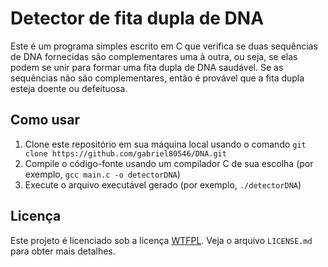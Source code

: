 # Detector de fita dupla de DNA

Este é um programa simples escrito em C que verifica se duas sequências de DNA fornecidas são complementares uma à outra, ou seja, se elas podem se unir para formar uma fita dupla de DNA saudável. Se as sequências não são complementares, então é provável que a fita dupla esteja doente ou defeituosa.

## Como usar

1. Clone este repositório em sua máquina local usando o comando `git clone https://github.com/gabriel80546/DNA.git`
2. Compile o código-fonte usando um compilador C de sua escolha (por exemplo, `gcc main.c -o detectorDNA`)
3. Execute o arquivo executável gerado (por exemplo, `./detectorDNA`)

## Licença

Este projeto é licenciado sob a licença [WTFPL](http://www.wtfpl.net/). Veja o arquivo `LICENSE.md` para obter mais detalhes.
